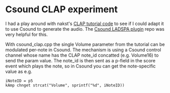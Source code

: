 # Csound CLAP experiment

I had a play around with nakst's [CLAP tutorial
code](https://nakst.gitlab.io/tutorial/clap-part-2.html) to see if I could
adapt it to use Csound to generate the audio. The [Csound LADSPA
plugin](https://github.com/csound/csladspa) repo was very helpful for this.

With csound_clap.cpp the single Volume parameter from the tutorial can be
modulated per-note in Csound. The mechanism is using a Csound control channel
whose name has the CLAP note_id concatted (e.g. Volume16) to send the param
value. The note_id is then sent as a p-field in the score event which plays the
note, so in Csound you can get the note-specific value as e.g.
```
iNoteID = p5
kAmp chnget strcat("Volume", sprintf("%d", iNoteID))
```
